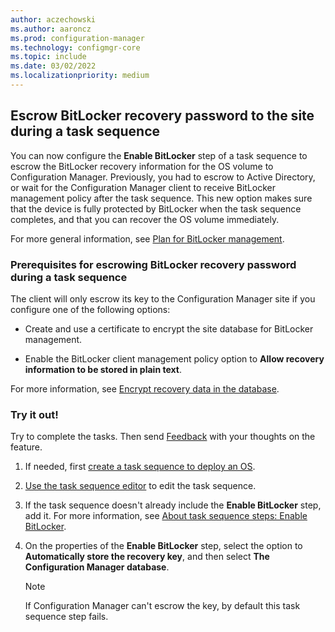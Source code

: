 ```yaml
---
author: aczechowski
ms.author: aaroncz
ms.prod: configuration-manager
ms.technology: configmgr-core
ms.topic: include
ms.date: 03/02/2022
ms.localizationpriority: medium
---
```


## <a name="bkmk_blmts"></a> Escrow BitLocker recovery password to the site during a task sequence

<!--10454717-->

You can now configure the **Enable BitLocker** step of a task sequence to escrow the BitLocker recovery information for the OS volume to Configuration Manager. Previously, you had to escrow to Active Directory, or wait for the Configuration Manager client to receive BitLocker management policy after the task sequence. This new option makes sure that the device is fully protected by BitLocker when the task sequence completes, and that you can recover the OS volume immediately.

For more general information, see [Plan for BitLocker management](../../../../../protect/plan-design/bitlocker-management.md).

### Prerequisites for escrowing BitLocker recovery password during a task sequence

The client will only escrow its key to the Configuration Manager site if you configure one of the following options:

- Create and use a certificate to encrypt the site database for BitLocker management.

- Enable the BitLocker client management policy option to **Allow recovery information to be stored in plain text**.

For more information, see [Encrypt recovery data in the database](../../../../../protect/deploy-use/bitlocker/encrypt-recovery-data.md).

### Try it out!

Try to complete the tasks. Then send [Feedback](../../../../understand/product-feedback.md) with your thoughts on the feature.

1. If needed, first [create a task sequence to deploy an OS](../../../../../osd/deploy-use/manage-task-sequences-to-automate-tasks.md).

1. [Use the task sequence editor](../../../../../osd/understand/task-sequence-editor.md) to edit the task sequence.

1. If the task sequence doesn't already include the **Enable BitLocker** step, add it. For more information, see [About task sequence steps: Enable BitLocker](../../../../../osd/understand/task-sequence-steps.md#BKMK_EnableBitLocker).

1. On the properties of the **Enable BitLocker** step, select the option to **Automatically store the recovery key**, and then select **The Configuration Manager database**.

    > [!NOTE]
    > If Configuration Manager can't escrow the key, by default this task sequence step fails.
